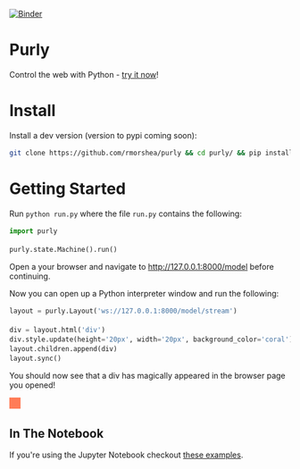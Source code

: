 [![Binder](https://mybinder.org/badge.svg)](https://mybinder.org/v2/gh/rmorshea/purly/master?filepath=examples/notebooks)

# Purly

Control the web with Python - [try it now](https://mybinder.org/v2/gh/rmorshea/purly/master?filepath=examples/notebooks/introduction.ipynb)!

# Install

Install a dev version (version to pypi coming soon):

```bash
git clone https://github.com/rmorshea/purly && cd purly/ && pip install -e . -r requirements.txt
```

# Getting Started

Run `python run.py` where the file `run.py` contains the following:

```python
import purly

purly.state.Machine().run()
```

Open a your browser and navigate to http://127.0.0.1:8000/model before continuing.

Now you can open up a Python interpreter window and run the following:

```python
layout = purly.Layout('ws://127.0.0.1:8000/model/stream')

div = layout.html('div')
div.style.update(height='20px', width='20px', background_color='coral')
layout.children.append(div)
layout.sync()
```

You should now see that a div has magically appeared in the browser page you opened!

![div with some styling](https://raw.githubusercontent.com/rmorshea/purly/master/docs/getting-started-div.png)

## In The Notebook

If you're using the Jupyter Notebook checkout [these examples](https://github.com/rmorshea/purly/tree/master/examples/notebooks).
